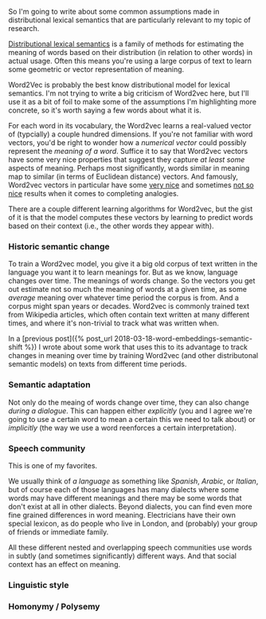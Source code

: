 

So I'm going to write about some common assumptions made in distributional lexical semantics that are particularly relevant to my topic of research.

[Distributional lexical semantics](https://en.wikipedia.org/wiki/Distributional_semantics) is a family of methods for estimating the meaning of words based on their distribution (in relation to other words) in actual usage.
Often this means you're using a large corpus of text to learn some geometric or vector representation of meaning. 

Word2Vec is probably the best know distributional model for lexical semantics.
I'm not trying to write a big criticism of Word2vec here, but I'll use it as a bit of foil to make some of the assumptions I'm highlighting more concrete, so it's worth saying a few words about what it is.

For each word in its vocabulary, the Word2vec learns a real-valued vector of (typcially) a couple hundred dimensions.
If you're not familiar with word vectors, you'd be right to wonder how a _numerical vector_ could possibly represent the _meaning of a word_.
Suffice it to say that Word2vec vectors have some very nice properties that suggest they capture _at least some_ aspects of meaning.
Perhaps most significantly, words similar in meaning map to similar (in terms of Euclidean distance) vectors.
And famously, Word2vec vectors in particular have some [very nice](https://www.technologyreview.com/s/541356/king-man-woman-queen-the-marvelous-mathematics-of-computational-linguistics/) and sometimes [not so nice](https://arxiv.org/abs/1607.06520) results when it comes to completing analogies.

There are a couple different learning algorithms for Word2vec, but the gist of it is that the model computes these vectors by learning to predict words based on their context (i.e., the other words they appear with).

### Historic semantic change

To train a Word2vec model, you give it a big old corpus of text written in the language you want it to learn meanings for. 
But as we know, language changes over time. The meanings of words change. 
So the vectors you get out estimate not so much the meaning of words at a given time, as some _average_ meaning over whatever time period the corpus is from.
And a corpus might span years or decades. 
Word2vec is commonly trained text from Wikipedia articles, which often contain text written at many different times, and where it's non-trivial to track what was written when.

In a [previous post]({% post_url 2018-03-18-word-embeddings-semantic-shift %}) I wrote about some work that uses this to its advantage to track changes in meaning over time by training Word2vec (and other distributonal semantic models) on texts from different time periods.

### Semantic adaptation 

Not only do the meaing of words change over time, they can also change _during a dialogue_. 
This can happen either _explicitly_ (you and I agree we're going to use a certain word to mean a certain this we need to talk about) or _implicitly_ (the way we use a word reenforces a certain interpretation).

### Speech community 

This is one of my favorites.

We usually think of _a language_ as something like _Spanish_, _Arabic_, or _Italian_, but of course each of those languages has many dialects where some words may have different meanings and there may be some words that don't exist at all in other dialects.
Beyond dialects, you can find even more fine grained differences in word meaning.
Electricians have their own special lexicon, as do people who live in London, and (probably) your group of friends or immediate family.

All these different nested and overlapping speech communities use words in subtly (and sometimes significantly) different ways. 
And that social context has an effect on meaning.

### Linguistic style

### Homonymy / Polysemy
